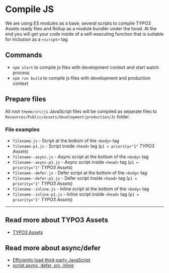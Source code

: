 # Compile JS

We are using ES modules as a base, several scripts to compile TYPO3 Assets ready files and Rollup as a module bundler under the hood. At the end you will get your code inside of a self-executing function that is suitable for inclusion as a `<script>` tag

## Commands

- `npm start` to compile js files with development context and start watch process
- `npm run build` to compile js files with development and production context

## Prepare files

All root `theme/src/js` JavaScript files will be compiled as separate files to `Resources/Public/assets/development|production/Js` folder.

### File examples

- `filename.js` - Script at the bottom of the `<body>` tag
- `filename-p1.js` - Script inside `<head>` tag (`p1 = priority="1"` _TYPO3 Assets_)
- `filename--async.js` - Async script at the bottom of the `<body>` tag
- `filename--async-p1.js` - Async script inside `<head>` tag (`p1 = priority="1"` _TYPO3 Assets_)
- `filename--defer.js` - Defer script at the bottom of the `<body>` tag
- `filename--defer-p1.js` - Defer script inside `<head>` tag (`p1 = priority="1"` _TYPO3 Assets_)
- `filename--inline.js` - Inline script at the bottom of the `<body>` tag
- `filename--inline-p1.js` - Inline script inside `<head>` tag (`p1 = priority="1"` _TYPO3 Assets_)

***

## Read more about TYPO3 Assets
- [TYPO3 Assets](https://docs.typo3.org/m/typo3/reference-coreapi/10.4/en-us/ApiOverview/Assets/Index.html)
## Read more about async/defer
- [Efficiently load third-party JavaScript](https://web.dev/efficiently-load-third-party-javascript)
- [script async, defer, src, inline](https://gist.github.com/jakub-g/385ee6b41085303a53ad92c7c8afd7a6)
